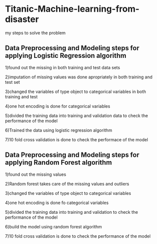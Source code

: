 # Titanic-Machine-learning-from-disaster
my steps to solve the problem
## Data Preprocessing and Modeling steps for applying Logistic Regression algorithm
1)found out the missing  in both training and test data sets

2)imputation of missing values was done apropriately in both training and test set

3)changed the variables of type object to categorical variables in both training and test

4)one hot encoding is done for categorical variables

5)divided the training data into training and validation  data to check the performance of the model

6)Trained the data using logistic regression algorithm

7)10 fold cross validation is done to check the performace of the model

## Data Preprocessing and Modeling steps for applying Random Forest algorithm
1)found out the missing values

2)Random forest takes care of the missing values and outliers

3)changed the variables of type object to categorical variables

4)one hot encoding is done  fo categorical variables

5)divided the training data into training and validation to check the performance of the model

6)build the model using random forest algorithm

7)10 fold cross validation is done to check the performance of the model


